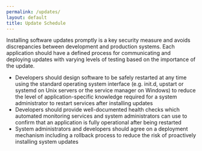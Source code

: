 ```yaml
---
permalink: /updates/
layout: default
title: Update Schedule
---
```

<a name="update-schedule"></a>
Installing software updates promptly is a key security measure and avoids discrepancies between development and production systems.
Each application should have a defined process for communicating and deploying updates with varying levels of testing based on the importance of the update.

* Developers should design software to be safely restarted at any time using the standard operating system interface (e.g. init.d, upstart or systemd on Unix servers or the service manager on Windows) to reduce the level of application-specific knowledge required for a system administrator to restart services after installing updates
* Developers should provide well-documented health checks which automated monitoring services and system administrators can use to confirm that an application is fully operational after being restarted
* System administrators and developers should agree on a deployment mechanism including a rollback process to reduce the risk of proactively installing system updates
